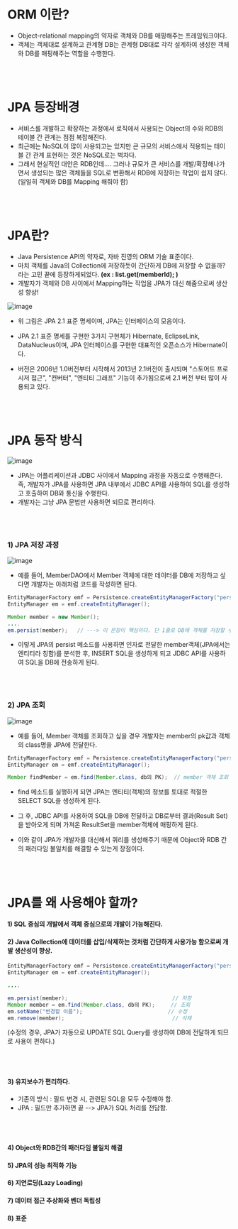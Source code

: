 
# ORM 이란?
- Object-relational mapping의 약자로 객체와 DB를 매핑해주는 프레임워크이다.
- 객체는 객체대로 설계하고 관계형 DB는 관계형 DB대로 각각 설계하여 생성한 객체와 DB를 매핑해주는 역할을 수행한다. <br/><br/><br/><br/>





# JPA 등장배경
- 서비스를 개발하고 확장하는 과정에서 로직에서 사용되는 Object의 수와 RDB의 테이블 간 관계는 점점 복잡해진다.
- 최근에는 NoSQL이 많이 사용되고는 있지만 큰 규모의 서비스에서 적용되는 테이블 간 관계 표현하는 것은 NoSQL로는 벅차다.
- 그래서 현실적인 대안은 RDB인데.... 그러나 규모가 큰 서비스를 개발/확장해나가면서 생성되는 많은 객체들을 SQL로 변환해서 
  RDB에 저장하는 작업이 쉽지 않다. (일일히 객체와 DB를 Mapping 해줘야 함)  <br/><br/><br/><br/>

  
  
  
  
# JPA란?
- Java Persistence API의 약자로, 자바 진영의 ORM 기술 표준이다.
- 마치 객체를 Java의 Collection에 저장하듯이 간단하게 DB에 저장할 수 없을까? 라는 고민 끝에 등장하게되었다. **(ex : list.get(memberId); )**
- 개발자가 객체와 DB 사이에서 Mapping하는 작업을 JPA가 대신 해줌으로써 생산성 향상!

![image](https://user-images.githubusercontent.com/45419456/130347285-0aaf2559-0ec0-42d9-b720-1c2b54ca46d8.png)
- 위 그림은 JPA 2.1 표준 명세이며, JPA는 인터페이스의 모음이다. 
- JPA 2.1 표준 명세를 구현한 3가지 구현체가 Hibernate, EclipseLink, DataNucleus이며, JPA 인터페이스를 구현한 대표적인 오픈소스가 Hibernate이다.

- 버전은 2006년 1.0버전부터 시작해서 2013년 2.1버전이 출시되며 "스토어드 프로시저 접근", "컨버터", "엔티티 그래프" 기능이 추가됨으로써 2.1 버전 부터 많이 사용되고 있다.  <br/><br/><br/><br/>


# JPA 동작 방식
![image](https://user-images.githubusercontent.com/45419456/130348386-b2071801-f6f8-4d5c-9daf-e67bbe474a50.png)
- JPA는 어플리케이션과 JDBC 사이에서 Mapping 과정을 자동으로 수행해준다.
즉, 개발자가 JPA를 사용하면 JPA 내부에서 JDBC API를 사용하여 SQL를 생성하고 호출하여 DB와 통신을 수행한다.
- 개발자는 그냥 JPA 문법만 사용하면 되므로 편리하다.  <br/><br/><br/><br/>

### 1) JPA 저장 과정
![image](https://user-images.githubusercontent.com/45419456/130348612-1f5fa9fb-c992-4003-9262-eecb33f31787.png)
- 예를 들어, MemberDAO에서 Member 객체에 대한 데이터를 DB에 저장하고 싶다면 개발자는 아래처럼 코드를 작성하면 된다.
```Java
EntityManagerFactory emf = Persistence.createEntityManagerFactory("persistence-unit name 속성명");
EntityManager em = emf.createEntityManager();

Member member = new Member();
....
em.persist(member);   // ---> 이 문장이 핵심이다. 단 1줄로 DB에 객체를 저장할 수 있다.
```
- 이렇게 JPA의 persist 메소드를 사용하면 인자로 전달한 member객체(JPA에서는 엔티티라 칭함)를 분석한 후, INSERT SQL을 생성하게 되고 JDBC API를 사용하여 SQL을 DB에 전송하게 된다.  <br/><br/><br/><br/>


### 2) JPA 조회 
![image](https://user-images.githubusercontent.com/45419456/130349253-0a4800d1-d96e-498e-b511-01ead1092e84.png)
- 예를 들어, Member 객체를 조회하고 싶을 경우 개발자는 member의 pk값과 객체의 class명을 JPA에 전달한다. 
```Java
EntityManagerFactory emf = Persistence.createEntityManagerFactory("persistence-unit name 속성명");
EntityManager em = emf.createEntityManager();

Member findMember = em.find(Member.class, db의 PK);  // member 객체 조회
```
- find 메소드를 실행하게 되면 JPA는 엔티티(객체)의 정보를 토대로 적절한 SELECT SQL을 생성하게 된다.
- 그 후, JDBC API를 사용하여 SQL을 DB에 전달하고 DB로부터 결과(Result Set)을 받아오게 되며 
  가져온 ResultSet을 member객체에 매핑하게 된다.

- 이와 같이 JPA가 개발자를 대신해서 쿼리를 생성해주기 때문에 Object와 RDB 간의 패러다임 불일치를 해결할 수 있는게 장점이다.  <br/><br/><br/><br/>


# JPA를 왜 사용해야 할까?
#### 1) SQL 중심의 개발에서 객체 중심으로의 개발이 가능해진다.
#### 2) Java Collection에 데이터를 삽입/삭제하는 것처럼 간단하게 사용가능 함으로써 개발 생산성이 향상.
```Java
EntityManagerFactory emf = Persistence.createEntityManagerFactory("persistence-unit name 속성명");
EntityManager em = emf.createEntityManager();

....

em.persist(member);                                 // 저장
Member member = em.find(Member.class, db의 PK);     // 조회
em.setName("변경할 이름");                           // 수정
em.remove(member);                                  // 삭제
```
(수정의 경우, JPA가 자동으로 UPDATE SQL Query를 생성하여 DB에 전달하게 되므로 사용이 편하다.) <br/><br/><br/><br/>

#### 3) 유지보수가 편리하다.
* 기존의 방식 : 필드 변경 시, 관련된 SQL을 모두 수정해야 함.
* JPA : 필드만 추가하면 끝 --> JPA가 SQL 처리를 전담함. <br/><br/><br/><br/>

#### 4) Object와 RDB간의 패러다임 불일치 해결

#### 5) JPA의 성능 최적화 기능

#### 6) 지연로딩(Lazy Loading)

#### 7) 데이터 접근 추상화와 벤더 독립성  
#### 8) 표준


